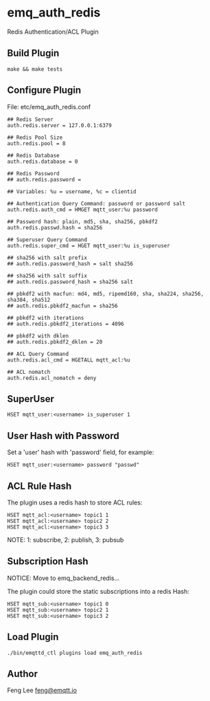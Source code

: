
emq_auth_redis
==============

Redis Authentication/ACL Plugin

Build Plugin
------------

```
make && make tests
```

Configure Plugin
----------------

File: etc/emq_auth_redis.conf

```
## Redis Server
auth.redis.server = 127.0.0.1:6379

## Redis Pool Size
auth.redis.pool = 8

## Redis Database
auth.redis.database = 0

## Redis Password
## auth.redis.password =

## Variables: %u = username, %c = clientid

## Authentication Query Command: password or password salt
auth.redis.auth_cmd = HMGET mqtt_user:%u password

## Password hash: plain, md5, sha, sha256, pbkdf2
auth.redis.passwd.hash = sha256

## Superuser Query Command
auth.redis.super_cmd = HGET mqtt_user:%u is_superuser

## sha256 with salt prefix
## auth.redis.password_hash = salt sha256

## sha256 with salt suffix
## auth.redis.password_hash = sha256 salt

## pbkdf2 with macfun: md4, md5, ripemd160, sha, sha224, sha256, sha384, sha512
## auth.redis.pbkdf2_macfun = sha256

## pbkdf2 with iterations
## auth.redis.pbkdf2_iterations = 4096

## pbkdf2 with dklen
## auth.redis.pbkdf2_dklen = 20

## ACL Query Command
auth.redis.acl_cmd = HGETALL mqtt_acl:%u

## ACL nomatch
auth.redis.acl_nomatch = deny

```

SuperUser
---------

```
HSET mqtt_user:<username> is_superuser 1
```

User Hash with Password
-----------------------

Set a 'user' hash with 'password' field, for example:

```
HSET mqtt_user:<username> password "passwd"
```

ACL Rule Hash
-------------

The plugin uses a redis hash to store ACL rules:

```
HSET mqtt_acl:<username> topic1 1
HSET mqtt_acl:<username> topic2 2
HSET mqtt_acl:<username> topic3 3
```

NOTE: 1: subscribe, 2: publish, 3: pubsub

Subscription Hash
-----------------

NOTICE: Move to emq_backend_redis...

The plugin could store the static subscriptions into a redis Hash:

```
HSET mqtt_sub:<username> topic1 0
HSET mqtt_sub:<username> topic2 1
HSET mqtt_sub:<username> topic3 2
```

Load Plugin
-----------

```
./bin/emqttd_ctl plugins load emq_auth_redis
```

Author
------

Feng Lee <feng@emqtt.io>

